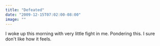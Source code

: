 ```yaml
---
title: "Defeated"
date: "2009-12-15T07:02:00-08:00"
image: ""
---
```


I woke up this morning with very little fight in me. Pondering this. I sure don't like how it feels.